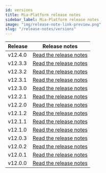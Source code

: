 ```yaml
---
id: versions
title: Mia-Platform release notes
sidebar_label: Mia-Platform release notes
image: "img/release-note-link-preview.png"
slug: "/release-notes/versions"
---
```

| Release | Release notes                              |
|---------|--------------------------------------------|
| v12.4.0 | [Read the release notes](/release-notes/v12.4.0.md) |
| v12.3.3 | [Read the release notes](/release-notes/v12.3.3.md) |
| v12.3.2 | [Read the release notes](/release-notes/v12.3.2.md) |
| v12.3.1 | [Read the release notes](/release-notes/v12.3.1.md) |
| v12.3.0 | [Read the release notes](/release-notes/v12.3.0.md) |
| v12.2.1 | [Read the release notes](/release-notes/v12.2.1.md) |
| v12.2.0 | [Read the release notes](/release-notes/v12.2.0.md) |
| v12.1.2 | [Read the release notes](/release-notes/v12.1.2.md) |
| v12.1.1 | [Read the release notes](/release-notes/v12.1.1.md) |
| v12.1.0 | [Read the release notes](/release-notes/v12.1.0.md) |
| v12.0.3 | [Read the release notes](/release-notes/v12.0.3.md) |
| v12.0.2 | [Read the release notes](/release-notes/v12.0.2.md) |
| v12.0.1 | [Read the release notes](/release-notes/v12.0.1.md) |
| v12.0.0 | [Read the release notes](/release-notes/v12.0.0.md) |
